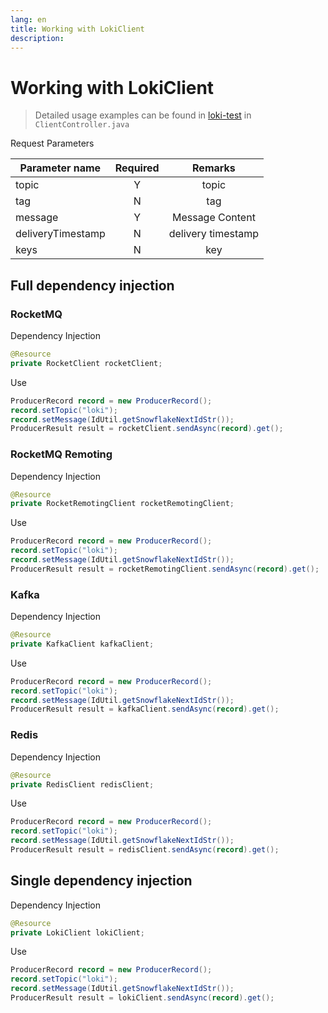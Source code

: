 ```yaml
---
lang: en
title: Working with LokiClient
description: 
---
```

# Working with LokiClient
> Detailed usage examples can be found in [loki-test](https://github.com/guoshiqiufeng/loki-test) in `ClientController.java`

Request Parameters

| Parameter name    | Required |      Remarks       |   
|-------------------|:--------:|:------------------:|
| topic             |    Y     |       topic        |    
| tag               |    N     |        tag         |    
| message           |    Y     |  Message Content   |    
| deliveryTimestamp |    N     | delivery timestamp |    
| keys              |    N     |        key         |

## Full dependency injection

### RocketMQ

Dependency Injection

```java
@Resource
private RocketClient rocketClient;
```

Use

```java
ProducerRecord record = new ProducerRecord();
record.setTopic("loki");
record.setMessage(IdUtil.getSnowflakeNextIdStr());
ProducerResult result = rocketClient.sendAsync(record).get();
```

### RocketMQ Remoting

Dependency Injection

```java
@Resource
private RocketRemotingClient rocketRemotingClient;
```

Use

```java
ProducerRecord record = new ProducerRecord();
record.setTopic("loki");
record.setMessage(IdUtil.getSnowflakeNextIdStr());
ProducerResult result = rocketRemotingClient.sendAsync(record).get();
```


### Kafka

Dependency Injection

```java
@Resource
private KafkaClient kafkaClient;
```

Use

```java
ProducerRecord record = new ProducerRecord();
record.setTopic("loki");
record.setMessage(IdUtil.getSnowflakeNextIdStr());
ProducerResult result = kafkaClient.sendAsync(record).get();
```

### Redis

Dependency Injection

```java
@Resource
private RedisClient redisClient;
```

Use

```java
ProducerRecord record = new ProducerRecord();
record.setTopic("loki");
record.setMessage(IdUtil.getSnowflakeNextIdStr());
ProducerResult result = redisClient.sendAsync(record).get();
```

## Single dependency injection
Dependency Injection
```java
@Resource
private LokiClient lokiClient;
```

Use

```java
ProducerRecord record = new ProducerRecord();
record.setTopic("loki");
record.setMessage(IdUtil.getSnowflakeNextIdStr());
ProducerResult result = lokiClient.sendAsync(record).get();
```
